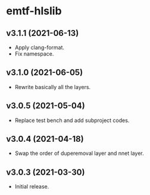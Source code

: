 # emtf-hlslib

## v3.1.1 (2021-06-13)

- Apply clang-format.
- Fix namespace.

## v3.1.0 (2021-06-05)

- Rewrite basically all the layers.

## v3.0.5 (2021-05-04)

- Replace test bench and add subproject codes.

## v3.0.4 (2021-04-18)

- Swap the order of duperemoval layer and nnet layer.

## v3.0.3 (2021-03-30)

- Initial release.
